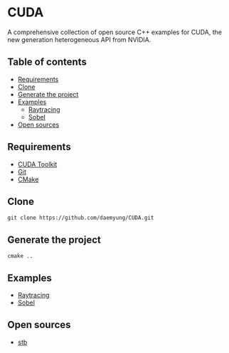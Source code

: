 # CUDA
A comprehensive collection of open source C++ examples for CUDA, the new generation heterogeneous API from NVIDIA.

## Table of contents
+ [Requirements](#requirements)
+ [Clone](#clone)
+ [Generate the project](#generate-the-project)
+ [Examples](#examples)
    + [Raytracing](https://github.com/daemyung/CUDA/tree/main/raytracing)
    + [Sobel](https://github.com/daemyung/CUDA/tree/main/sobel)
+ [Open sources](#open-sources)

## Requirements
+ [CUDA Toolkit](https://developer.nvidia.com/cuda-toolkit)
+ [Git](https://git-scm.com/downloads)
+ [CMake](https://cmake.org/download)

## Clone
```
git clone https://github.com/daemyung/CUDA.git
```

## Generate the project
```
cmake ..
```

## Examples
+ [Raytracing](https://github.com/daemyung/CUDA/tree/main/raytracing)
+ [Sobel](https://github.com/daemyung/CUDA/tree/main/sobel)

## Open sources
+ [stb](https://github.com/nothings/stb)